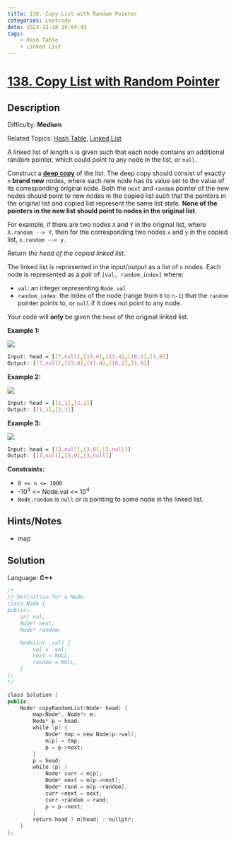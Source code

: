 ```yaml
---
title: 138. Copy List with Random Pointer
categories: Leetcode
date: 2023-12-18 18:04:43
tags:
    - Hash Table
    - Linked List
---
```


# [138\. Copy List with Random Pointer](https://leetcode.com/problems/copy-list-with-random-pointer/)

## Description

Difficulty: **Medium**

Related Topics: [Hash Table](https://leetcode.com/tag/https://leetcode.com/tag/hash-table//), [Linked List](https://leetcode.com/tag/https://leetcode.com/tag/linked-list//)

A linked list of length `n` is given such that each node contains an additional random pointer, which could point to any node in the list, or `null`.

Construct a [**deep copy**](https://en.wikipedia.org/wiki/Object_copying#Deep_copy) of the list. The deep copy should consist of exactly `n` **brand new** nodes, where each new node has its value set to the value of its corresponding original node. Both the `next` and `random` pointer of the new nodes should point to new nodes in the copied list such that the pointers in the original list and copied list represent the same list state. **None of the pointers in the new list should point to nodes in the original list**.

For example, if there are two nodes `X` and `Y` in the original list, where `X.random --> Y`, then for the corresponding two nodes `x` and `y` in the copied list, `x.random --> y`.

Return _the head of the copied linked list_.

The linked list is represented in the input/output as a list of `n` nodes. Each node is represented as a pair of `[val, random_index]` where:

* `val`: an integer representing `Node.val`
* `random_index`: the index of the node (range from `0` to `n-1`) that the `random` pointer points to, or `null` if it does not point to any node.

Your code will **only** be given the `head` of the original linked list.

**Example 1:**

![](https://assets.leetcode.com/uploads/2019/12/18/e1.png)

```bash
Input: head = [[7,null],[13,0],[11,4],[10,2],[1,0]]
Output: [[7,null],[13,0],[11,4],[10,2],[1,0]]
```

**Example 2:**

![](https://assets.leetcode.com/uploads/2019/12/18/e2.png)

```bash
Input: head = [[1,1],[2,1]]
Output: [[1,1],[2,1]]
```

**Example 3:**

**![](https://assets.leetcode.com/uploads/2019/12/18/e3.png)**

```bash
Input: head = [[3,null],[3,0],[3,null]]
Output: [[3,null],[3,0],[3,null]]
```

**Constraints:**

* `0 <= n <= 1000`
* -10<sup>4</sup> <= Node.val <= 10<sup>4</sup>
* `Node.random` is `null` or is pointing to some node in the linked list.

## Hints/Notes

* map

## Solution

Language: **C++**

```C++
/*
// Definition for a Node.
class Node {
public:
    int val;
    Node* next;
    Node* random;

    Node(int _val) {
        val = _val;
        next = NULL;
        random = NULL;
    }
};
*/

class Solution {
public:
    Node* copyRandomList(Node* head) {
        map<Node*, Node*> m;
        Node* p = head;
        while (p) {
            Node* tmp = new Node(p->val);
            m[p] = tmp;
            p = p->next;
        }
        p = head;
        while (p) {
            Node* curr = m[p];
            Node* next = m[p->next];
            Node* rand = m[p->random];
            curr->next = next;
            curr->random = rand;
            p = p->next;
        }
        return head ? m[head] : nullptr;
    }
};
```
